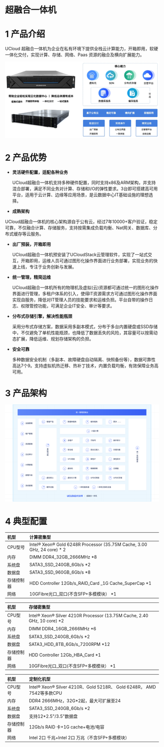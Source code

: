 # 超融合一体机

# 1 产品介绍

UCloud 超融合一体机为企业在私有环境下提供全栈云计算能力，开箱即用，软硬一体化交付，实现计算、存储、网络、Paas 资源的融合及横向扩展能力。

![UHyperBox](UHyperBox.png)



# 2 产品优势

- **灵活硬件配置，适配各种业务**

  UCloud超融合一体机支持多种硬件配置，同时支持x86及ARM架构，并支持混合部署，满足不同业务对计算、存储和I/O的弹性要求。3台即可搭建高可用平台，适用于云计算、边缘等应用场景，是云数据中心IT基础设施的理想选择。

-  **成熟架构**

  UCloud超融合一体机的核心架构源自于公有云，经过7年10000+客户验证，稳定可靠，不仅融合计算、存储服务，支持按需集成负载均衡、Nat网关、数据库、分布式缓存等云服务。

- **出厂预装，开箱即用**

  UCloud超融合一体机预安装了UCloudStack云管理软件，实现了一站式交互，开箱即用，运维人员可通过图形化操作界面进行业务部署，实现业务的快速上线，专注于业务创新与发展。

- **统一管理，精简运维**

  UCloud超融合一体机所有的物理机及虚拟(云)资源都可通过统一的图形化操作界面进行管理，多租户体系的引入，使得IT资源需求方可通过图形化操作界面实现自服务，降低对IT管理人员的技能要求和运维负担。平台自带的操作日志、权限管控功能，可满足企业IT安全、审计等要求。

- **分布式存储引擎，解决性能瓶颈**

  采用分布式存储方案，数据采用多副本模式，分布于多台内置硬盘或SSD存储中，不仅避免了单机性能瓶颈，也降低了数据丢失的风险，其容量可以按需动态扩展，降低运维、规划存储架构的负担。

- **安全可靠**

  多种数据安全机制（多副本、故障硬盘自动隔离、快照备份等），数据可靠性高达7个9。支持虚拟机热迁移、热补丁技术，内置负载均衡，有效保障业务高可用。

# 3 产品架构

![UHyperBoxArch](UHyperBoxArch.png)



# 4 典型配置

| 机型       | 计算密集型                                                   |
| :--------- | :----------------------------------------------------------- |
| CPU型号    | Intel® Xeon® Gold 6248R Processor (35.75M Cache, 3.00 GHz, 24 core) * 2 |
| 内存       | DIMM DDR4_32GB_2666MHz *8                                    |
| 系统盘     | SATA3_SSD_240GB_6Gb/s *2                                     |
| 数据盘     | SATA3_SSD_960GB_6Gb/s *8                                     |
| 存储控制器 | HDD Controller 12Gb/s_RAID_Card _1G Cache_SuperCap *1        |
| 网络       | 10GFibre光口_双口(不含SFP+多模模块） *1                      |

| 机型       | 存储密集型                                                   |
| :--------- | :----------------------------------------------------------- |
| CPU型号    | Intel® Xeon® Silver 4210R Processor (13.75M Cache, 2.40 GHz, 10 core) *2 |
| 内存       | DIMM DDR4_16GB_2666MHz *6                                    |
| 系统盘     | SATA3_SSD_240GB_6Gb/s *2                                     |
| 数据盘     | SATA3_HDD_8TB_6Gb/s_7200RPM *12                              |
| 存储控制器 | HDD Controller 12Gb_HBA_Card *1                              |
| 网络       | 10GFibre光口_双口(不含SFP+多模模块） *1                      |

| 机型       | 定制化机型                                                   |
| :--------- | :----------------------------------------------------------- |
| CPU型号    | Intel® Xeon® Silver 4210R、Gold 5218R、 Gold 6248R， AMD 7542等多款CPU |
| 内存       | DDR4 2666MHz，32G*2起，最大可扩展至24                        |
| 系统盘     | SATA3_SSD_240GB_6Gb/s *2                                     |
| 数据盘     | 支持12*2.5"/3.5"数据盘                                       |
| 存储控制器 | 12Gb/s RAID 卡+1G cache+电池/电容                            |
| 网络       | Intel 2口 千兆+Intel 2口 万兆（不含SFP+多模模块）            |

